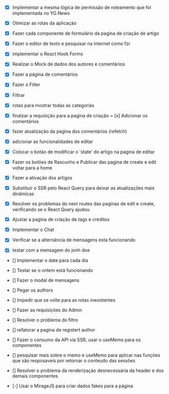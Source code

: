 - [x] Implementar a mesma lógica de permissão de roteamento que foi implementada
no YG.News
- [x] Otimizar as rotas da aplicação

- [x] Fazer cada componente de formulário da pagina de criação de artigo
- [x] Fazer o editor de texto e pesquisar na internet como fzr
- [x] implementar o React Hook Forms
- [X] Realizar o Mock de dados dos autores e comentários
- [x] Fazer a página de comentários
- [x] Fazer o Filter
- [x] Filtrar
- [x] rotas para mostrar todas as categorias
- [x] finalzar a requisição para a pagina de criação
= [x] Adicionar os comentários
- [x] fazer atualização da pagina dos comentários (refetch)
- [x] adicionar as funcionalidades de editar
- [x] Colocar o botão de modificar o 'state' do artigo na pagina de editar
- [x] Fazer os botões de Rascunho e Publicar das pagina de create e edit voltar para a home
- [x] Fazer a ativação dos artigos
- [x] Substituir o SSR pelo React Query para deixar as atualizações mais dinâmicas
- [x] Resolver os problemas do next routes das paginas de edit e create, verificando se o React Query ajudou
- [x] Ajustar a pagina de criação de tags e creditos
- [x] Implementar o Chat
- [x] Verificar se a alternância de mensagens esta funcionando
- [x] testar com a mensagem do jonh doe
- [] Implementar o date para cada dia
- [] Testar se o ontem está funcionando
- [] Fazer o modal de mensagens
- [] Pegar os authors
- [] Impedir que se volte para as rotas inexistentes
- [] Fazer as requisições do Admin
- [] Resolver o problema do filtro

- [] refatorar a pagina de registert author
- [] Fazer o consumo da API via SSR, usar o useMemo para os componentes
- [] pesquisar mais sobre o memo e useMemo para aplicar nas funções que
são resposaveis por retornar o conteudo das sessões
- [] Resolver o problema da renderização desnecessária da header e dos demais componentes
- [-] Usar o MirageJS para criar dados fakes para a página